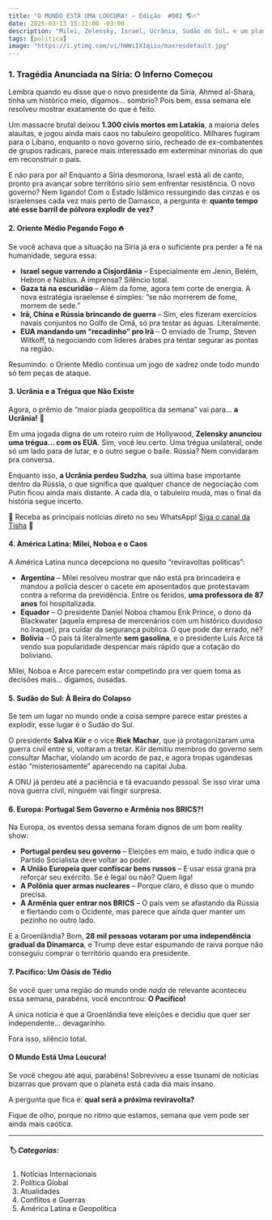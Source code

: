 ```yaml
---
title: "O MUNDO ESTÁ UMA LOUCURA! – Edição  #002 🌎🔥"
date: 2025-03-13 15:32:00 -03:00
description: "Milei, Zelensky, Israel, Ucrânia, Sudão do Sul… e um planeta prestes a explodir! 💣"
tags: [politica]
image: "https://i.ytimg.com/vi/hWWiIXIqiio/maxresdefault.jpg"
---
```


### 1. Tragédia Anunciada na Síria: O Inferno Começou  

Lembra quando eu disse que o novo presidente da Síria, Ahmed al-Shara, tinha um histórico meio, digamos… sombrio? Pois bem, essa semana ele resolveu mostrar exatamente do que é feito.  

Um massacre brutal deixou **1.300 civis mortos em Latakia**, a maioria deles alauítas, e jogou ainda mais caos no tabuleiro geopolítico. Milhares fugiram para o Líbano, enquanto o novo governo sírio, recheado de ex-combatentes de grupos radicais, parece mais interessado em exterminar minorias do que em reconstruir o país.  

E não para por aí! Enquanto a Síria desmorona, Israel está ali de canto, pronto pra avançar sobre território sírio sem enfrentar resistência. O novo governo? Nem ligando! Com o Estado Islâmico ressurgindo das cinzas e os israelenses cada vez mais perto de Damasco, a pergunta é: **quanto tempo até esse barril de pólvora explodir de vez?**  



#### 2. Oriente Médio Pegando Fogo 🔥  

Se você achava que a situação na Síria já era o suficiente pra perder a fé na humanidade, segura essa:  

- **Israel segue varrendo a Cisjordânia** – Especialmente em Jenin, Belém, Hebron e Nablus. A imprensa? Silêncio total.  
- **Gaza tá na escuridão** – Além da fome, agora tem corte de energia. A nova estratégia israelense é simples: “se não morrerem de fome, morrem de sede.”  
- **Irã, China e Rússia brincando de guerra** – Sim, eles fizeram exercícios navais conjuntos no Golfo de Omã, só pra testar as águas. Literalmente.  
- **EUA mandando um “recadinho” pro Irã** – O enviado de Trump, Steven Witkoff, tá negociando com líderes árabes pra tentar segurar as pontas na região.  

Resumindo: o Oriente Médio continua um jogo de xadrez onde todo mundo só tem peças de ataque.  



#### 3. Ucrânia e a Trégua que Não Existe  

Agora, o prêmio de “maior piada geopolítica da semana” vai para… **a Ucrânia!** 🎉  

Em uma jogada digna de um roteiro ruim de Hollywood, **Zelensky anunciou uma trégua… com os EUA**. Sim, você leu certo. Uma trégua unilateral, onde só um lado para de lutar, e o outro segue o baile. Rússia? Nem convidaram pra conversa.  

Enquanto isso, **a Ucrânia perdeu Sudzha**, sua última base importante dentro da Rússia, o que significa que qualquer chance de negociação com Putin ficou ainda mais distante. A cada dia, o tabuleiro muda, mas o final da história segue incerto.  

🌟 Receba as principais notícias direto no seu WhatsApp! <a href="https://www.whatsapp.com/channel/0029VaiPYBPLo4heVf0U3u2d" target="_blank" rel="noopener noreferrer">Siga o canal da Tisha</a> 📲

#### 4. América Latina: Milei, Noboa e o Caos  

A América Latina nunca decepciona no quesito “reviravoltas políticas”:  

- **Argentina** – Milei resolveu mostrar que não está pra brincadeira e mandou a polícia descer o cacete em aposentados que protestavam contra a reforma da previdência. Entre os feridos, **uma professora de 87 anos** foi hospitalizada.  
- **Equador** – O presidente Daniel Noboa chamou Erik Prince, o dono da Blackwater (aquela empresa de mercenários com um histórico duvidoso no Iraque), pra cuidar da segurança pública. O que pode dar errado, né?  
- **Bolívia** – O país tá literalmente **sem gasolina**, e o presidente Luis Arce tá vendo sua popularidade despencar mais rápido que a cotação do boliviano.  

Milei, Noboa e Arce parecem estar competindo pra ver quem toma as decisões mais… digamos, ousadas.  



#### 5. Sudão do Sul: À Beira do Colapso  

Se tem um lugar no mundo onde a coisa sempre parece estar prestes a explodir, esse lugar é o Sudão do Sul.  

O presidente **Salva Kiir** e o vice **Riek Machar**, que já protagonizaram uma guerra civil entre si, voltaram a tretar. Kiir demitiu membros do governo sem consultar Machar, violando um acordo de paz, e agora tropas ugandesas estão “misteriosamente” aparecendo na capital Juba.  

A ONU já perdeu até a paciência e tá evacuando pessoal. Se isso virar uma nova guerra civil, ninguém vai fingir surpresa.  



#### 6. Europa: Portugal Sem Governo e Armênia nos BRICS?!  

Na Europa, os eventos dessa semana foram dignos de um bom reality show:  

- **Portugal perdeu seu governo** – Eleições em maio, e tudo indica que o Partido Socialista deve voltar ao poder.  
- **A União Europeia quer confiscar bens russos** – E usar essa grana pra reforçar seu exército. Se é legal ou não? Quem liga!  
- **A Polônia quer armas nucleares** – Porque claro, é disso que o mundo precisa.  
- **A Armênia quer entrar nos BRICS** – O país vem se afastando da Rússia e flertando com o Ocidente, mas parece que ainda quer manter um pezinho no outro lado.  

E a Groenlândia? Bom, **28 mil pessoas votaram por uma independência gradual da Dinamarca**, e Trump deve estar espumando de raiva porque não conseguiu comprar o território quando era presidente.  



#### 7. Pacífico: Um Oásis de Tédio  

Se você quer uma região do mundo onde *nada* de relevante aconteceu essa semana, parabéns, você encontrou: **O Pacífico!**  

A única notícia é que a Groenlândia teve eleições e decidiu que quer ser independente… devagarinho.  

Fora isso, silêncio total.  



#### O Mundo Está Uma Loucura!  

Se você chegou até aqui, parabéns! Sobreviveu a esse tsunami de notícias bizarras que provam que o planeta está cada dia mais insano.  

A pergunta que fica é: **qual será a próxima reviravolta?**  

Fique de olho, porque no ritmo que estamos, semana que vem pode ser ainda mais caótica.  

---

##### 🏷️ Categorias:  
1. Notícias Internacionais  
2. Política Global  
3. Atualidades  
4. Conflitos e Guerras  
5. América Latina e Geopolítica
